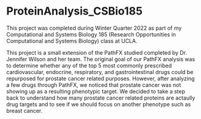 # ProteinAnalysis_CSBio185
This project was completed during Winter Quarter 2022 as part of my Computational and Systems Biology 185 (Research Opportunities in Computational and Systems Biology) class at UCLA. 

This project is a small extension of the PathFX studied completed by Dr. Jennifer Wilson and her team. The original goal of our PathFX analysis was to determine whether any of the top 5 most commonly prescribed cardiovascular, endocrine, respiratory, and gastrointestinal drugs could be repurposed for prostate cancer related purposes. However, after analyzing a few drugs through PathFX, we noticed that prostate cancer was not showing up as a resulting phenotypic target. We decided to take a step back to understand how many prostate cancer related proteins are actaully drug targets and to see if we should focus on another phenotype such as breast cancer. 
